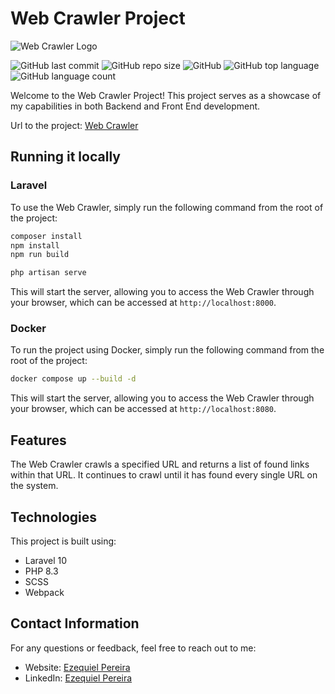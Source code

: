 # Web Crawler Project

![Web Crawler Logo](https://web-crawler.ezequielhpp.net/img/logo.png)

![GitHub last commit](https://img.shields.io/github/last-commit/EzequielHPP/web-crawler)
![GitHub repo size](https://img.shields.io/github/repo-size/EzequielHPP/web-crawler)
![GitHub](https://img.shields.io/github/license/EzequielHPP/web-crawler)
![GitHub top language](https://img.shields.io/github/languages/top/EzequielHPP/web-crawler)
![GitHub language count](https://img.shields.io/github/languages/count/EzequielHPP/web-crawler)


Welcome to the Web Crawler Project! This project serves as a showcase of my capabilities in both Backend and Front End development.

Url to the project: [Web Crawler](https://web-crawler.ezequielhpp.net)

## Running it locally

### Laravel
To use the Web Crawler, simply run the following command from the root of the project:

```bash
composer install
npm install
npm run build

php artisan serve
```

This will start the server, allowing you to access the Web Crawler through your browser, which can be accessed at `http://localhost:8000`.


### Docker
To run the project using Docker, simply run the following command from the root of the project:

```bash
docker compose up --build -d
```

This will start the server, allowing you to access the Web Crawler through your browser, which can be accessed at `http://localhost:8080`.

## Features
The Web Crawler crawls a specified URL and returns a list of found links within that URL. It continues to crawl until it has found every single URL on the system.

## Technologies
This project is built using:

- Laravel 10
- PHP 8.3
- SCSS
- Webpack

## Contact Information
For any questions or feedback, feel free to reach out to me:

- Website: [Ezequiel Pereira](https://ezequielhpp.net)
- LinkedIn: [Ezequiel Pereira](https://www.linkedin.com/in/ezequiel-pereira-85ab5a58/)
